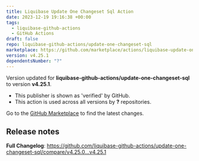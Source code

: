 ```yaml
---
title: Liquibase Update One Changeset Sql Action
date: 2023-12-19 19:16:38 +00:00
tags:
  - liquibase-github-actions
  - GitHub Actions
draft: false
repo: liquibase-github-actions/update-one-changeset-sql
marketplace: https://github.com/marketplace/actions/liquibase-update-one-changeset-sql-action
version: v4.25.1
dependentsNumber: "?"
---
```



Version updated for **liquibase-github-actions/update-one-changeset-sql** to version **v4.25.1**.
- This publisher is shown as 'verified' by GitHub.
- This action is used across all versions by **?** repositories.

Go to the [GitHub Marketplace](https://github.com/marketplace/actions/liquibase-update-one-changeset-sql-action) to find the latest changes.

## Release notes

**Full Changelog**: https://github.com/liquibase-github-actions/update-one-changeset-sql/compare/v4.25.0...v4.25.1
